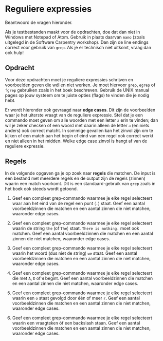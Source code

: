 # Reguliere expressies

Beantwoord de vragen hieronder.

Als je testbestanden maakt voor de opdrachten, doe dat dan niet in Windows met Notepad of Atom. Gebruik in plaats daarvan `nano` (zoals uitgelegd in de Software Carpentry workshop). Dan zijn de line endings correct voor gebruik van `grep`. Als je er technisch niet uitkomt, vraag dan ook hulp!

## Opdracht

Voor deze opdrachten moet je reguliere expressies schrijven en voorbeelden geven die wél en niet werken. Je moet hiervoor `grep`, `egrep` of `fgrep` gebruiken zoals in het boek beschreven. Gebruik de UNIX manual pages op jouw systeem om te juiste opties (flags) te vinden die je nodig hebt.

Er wordt hieronder ook gevraagd naar **edge cases**. Dit zijn de voorbeelden waar je het uiterste vraagt van de reguliere expressie. Stel dat je een commando moet geven om alle woorden met een letter `a` erin te vinden; dan wil je zeker checken of een woord met daarin alleen de letter `a` (en niets anders) ook correct matcht. In sommige gevallen kan het zinvol zijn om te kijken of een match aan het begin of eind van een regel ook correct werkt en niet alleen in het midden. Welke edge case zinvol is hangt af van de reguliere expressie.

## Regels

In de volgende opgaven ga je op zoek naar **regels** die matchen. De input is een bestand met meerdere regels en de output zijn de regels (zinnen) waarin een match voorkomt. Dit is een standaard-gebruik van `grep` zoals in het boek ook steeds wordt getoond.

1.  Geef een compleet grep-commando waarmee je elke regel selecteert waar aan het eind van de regel een punt (`.`) staat. Geef een aantal voorbeeldzinnen die matchen en een aantal zinnen die niet matchen, waaronder edge cases.

2.  Geef een compleet grep-commando waarmee je elke regel selecteert waarin de string `the` (of `The`) staat. `There is nothing.` moet ook matchen. Geef een aantal voorbeeldzinnen die matchen en een aantal zinnen die niet matchen, waaronder edge cases.

3.  Geef een compleet grep-commando waarmee je elke regel selecteert waarin het woord (dus niet de string) `we` staat. Geef een aantal voorbeeldzinnen die matchen en een aantal zinnen die niet matchen, waaronder edge cases.

4.  Geef een compleet grep-commando waarmee je elke regel selecteert die met `A`, `D` of `W` begint. Geef een aantal voorbeeldzinnen die matchen en een aantal zinnen die niet matchen, waaronder edge cases.

5.  Geef een compleet grep-commando waarmee je elke regel selecteert waarin een `o` staat gevolgd door één of meer `r`. Geef een aantal voorbeeldzinnen die matchen en een aantal zinnen die niet matchen, waaronder edge cases.

6.  Geef een compleet grep-commando waarmee je elke regel selecteert waarin een vraagteken óf een backslash staan. Geef een aantal voorbeeldzinnen die matchen en een aantal zinnen die niet matchen, waaronder edge cases.
